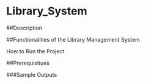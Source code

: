 # Library_System

##Description

##Functionalities of the Library Management System

How to Run the Project

##Prerequisitues

###Sample Outputs
